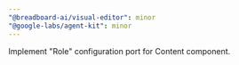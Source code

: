 ```yaml
---
"@breadboard-ai/visual-editor": minor
"@google-labs/agent-kit": minor
---
```


Implement "Role" configuration port for Content component.
